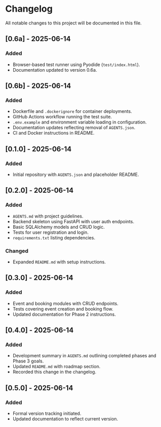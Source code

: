 # Changelog

All notable changes to this project will be documented in this file.

## [0.6a] - 2025-06-14
### Added
- Browser-based test runner using Pyodide (`test/index.html`).
- Documentation updated to version 0.6a.

## [0.6b] - 2025-06-14
### Added
- Dockerfile and `.dockerignore` for container deployments.
- GitHub Actions workflow running the test suite.
- `.env.example` and environment variable loading in configuration.
- Documentation updates reflecting removal of `AGENTS.json`.
- CI and Docker instructions in README.

## [0.1.0] - 2025-06-14
### Added
- Initial repository with `AGENTS.json` and placeholder README.



## [0.2.0] - 2025-06-14
### Added
- `AGENTS.md` with project guidelines.
- Backend skeleton using FastAPI with user auth endpoints.
- Basic SQLAlchemy models and CRUD logic.
- Tests for user registration and login.
- `requirements.txt` listing dependencies.
### Changed
- Expanded `README.md` with setup instructions.

## [0.3.0] - 2025-06-14
### Added
- Event and booking modules with CRUD endpoints.
- Tests covering event creation and booking flow.
- Updated documentation for Phase 2 instructions.

## [0.4.0] - 2025-06-14
### Added
- Development summary in `AGENTS.md` outlining completed phases and Phase 3 goals.
- Updated `README.md` with roadmap section.
- Recorded this change in the changelog.

## [0.5.0] - 2025-06-14
### Added
- Formal version tracking initiated.
- Updated documentation to reflect current version.
